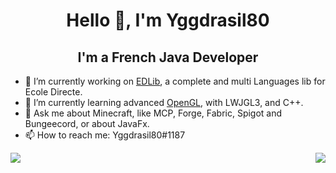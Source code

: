 <h1 align="center">Hello 👋, I'm Yggdrasil80</h1>
<h2 align="center">I'm a French Java Developer</h2>

 - 🔭 I’m currently working on [EDLib](https://github.com/Yggdrasil80/EDLib), a complete and multi Languages lib for Ecole Directe.
 - 🌱 I’m currently learning advanced [OpenGL](https://github.com/LWJGL/lwjgl3), with LWJGL3, and C++.
 - 💬 Ask me about Minecraft, like MCP, Forge, Fabric, Spigot and Bungeecord, or about JavaFx.
 - 📫 How to reach me: Yggdrasil80#1187

<a href="https://github.com/anuraghazra/github-readme-stats">
  <img align="left" src="https://github-readme-stats.vercel.app/api?username=Yggdrasil80&count_private=true&show_icons=true&theme=synthwave" />
</a>
<a href="https://github.com/anuraghazra/github-readme-stats">
  <img align="right" src="https://github-readme-stats.vercel.app/api/top-langs/?username=Yggdrasil80&layout=compact&theme=synthwave" />
</a>
